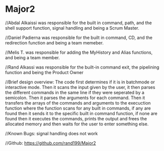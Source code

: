 # Major2
//Abdal Alkaissi was responsible for the built in command, path, and the shell support function, signal handling and being a Scrum Master.

//Daniel Padierna was responsible for the built in command, CD, and the redirection function and being a team memeber.

//Melis T. was responsible for adding the MyHistory and Alias functions, and being a team member.

//Rand Alkassi was responsible for the built-in command exit, the pipelining function and being the Product Owner


//Brief design overview: The code first determines if it is in batchmode or interactive mode. Then it scans the input given by the user, it then parses the different commands in the same line if they were seperated by a semicolon. Then it parses the arguments for each command. Then it transfers the arrays of the commands and arguments to the execuction function where the function scans for any built in commands, if any are found then it sends it to the specific built in command function, if none are found then it executes the commands, prints the output and frees the allocated memory and then waits for the user to enter something else.

//Known Bugs: signal handling does not work


//Github: https://github.com/rand199/Major2
